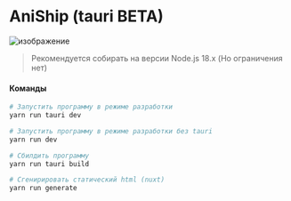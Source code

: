 # AniShip (tauri BETA)

![изображение](https://github.com/progzone122/AniShip/assets/80642969/13573490-3043-4abc-a0b3-bbfde35f05f7)


> Рекомендуется собирать на версии Node.js 18.x (Но ограничения нет)

#### Команды

``` bash
# Запустить программу в режиме разработки
yarn run tauri dev

# Запустить программу в режиме разработки без tauri
yarn run dev

# Сбилдить программу
yarn run tauri build

# Сгенирировать статический html (nuxt)
yarn run generate

```
